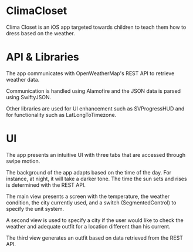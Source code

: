 # ClimaCloset

Clima Closet is an iOS app targeted towards children to teach them how to dress based on the weather. 



# API & Libraries

The app communicates with OpenWeatherMap's REST API to retrieve weather data. 

Communication is handled using Alamofire and the JSON data is parsed using SwiftyJSON. 

Other libraries are used for UI enhancement such as SVProgressHUD and for functionality such as LatLongToTimezone. 



# UI

The app presents an intuitive UI with three tabs that are accessed through swipe motion. 

The background of the app adapts based on the time of the day. For instance, at night, it will take a darker tone. The time the sun sets and rises is determined with the REST API. 

The main view presents a screen with the temperature, the weather condition, the city currently used, and a switch (SegmentedControl) to specify the unit system. 

A second view is used to specify a city if the user would like to check the weather and adequate outfit for a location different than his current. 

The third view generates an outfit based on data retrieved from the REST API. 

